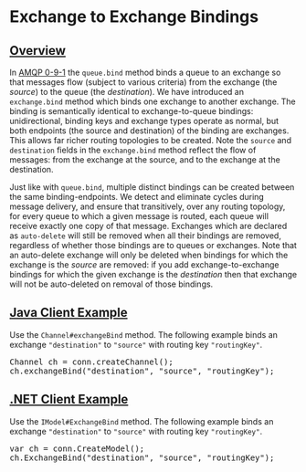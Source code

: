 <!--
Copyright (c) 2007-2023 VMware, Inc. or its affiliates.

All rights reserved. This program and the accompanying materials
are made available under the terms of the under the Apache License,
Version 2.0 (the "License”); you may not use this file except in compliance
with the License. You may obtain a copy of the License at

https://www.apache.org/licenses/LICENSE-2.0

Unless required by applicable law or agreed to in writing, software
distributed under the License is distributed on an "AS IS" BASIS,
WITHOUT WARRANTIES OR CONDITIONS OF ANY KIND, either express or implied.
See the License for the specific language governing permissions and
limitations under the License.
-->

# Exchange to Exchange Bindings

## <a id="overview" class="anchor" href="#overview">Overview</a>

In [AMQP 0-9-1](./tutorials/amqp-concepts.html) the `queue.bind` method binds a queue to an
exchange so that messages flow (subject to various criteria)
from the exchange (the <em>source</em>) to the queue (the
<em>destination</em>). We have introduced an
`exchange.bind` method which binds one
exchange to another exchange. The binding is semantically
identical to exchange-to-queue bindings: unidirectional,
binding keys and exchange types operate as normal, but both
endpoints (the source and destination) of the binding are
exchanges. This allows far richer routing topologies to be
created. Note the `source` and
`destination` fields in the
`exchange.bind` method reflect the flow of
messages: from the exchange at the source, and to the
exchange at the destination.

Just like with `queue.bind`, multiple distinct
bindings can be created between the same
binding-endpoints. We detect and eliminate cycles during
message delivery, and ensure that transitively, over any
routing topology, for every queue to which a given message
is routed, each queue will receive exactly one copy of that
message. Exchanges which are declared as
`auto-delete` will still be removed when all
their bindings are removed, regardless of whether those
bindings are to queues or exchanges. Note that an
auto-delete exchange will only be deleted when bindings for
which the exchange is the <em>source</em> are removed: if
you add exchange-to-exchange bindings for which the given
exchange is the <em>destination</em> then that exchange will
not be auto-deleted on removal of those bindings.

## <a id="java-example" class="anchor" href="#java-example">Java Client Example</a>

Use the `Channel#exchangeBind` method.
The following example binds an exchange `"destination"`
to `"source"` with routing key `"routingKey"`.

<pre class="lang-java">
Channel ch = conn.createChannel();
ch.exchangeBind("destination", "source", "routingKey");
</pre>

## <a id="dotnet-example" class="anchor" href="#dotnet-example">.NET Client Example</a>

Use the `IModel#ExchangeBind` method.
The following example binds an exchange `"destination"`
to `"source"` with routing key `"routingKey"`.

<pre class="lang-csharp">
var ch = conn.CreateModel();
ch.ExchangeBind("destination", "source", "routingKey");
</pre>
